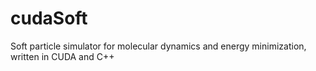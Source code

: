 # cudaSoft
Soft particle simulator for molecular dynamics and energy minimization, written in CUDA and C++
